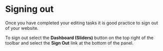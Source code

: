 # Signing out

Once you have completed your editing tasks it is good practice to sign out of your website.

To sign out select the **Dashboard \(Sliders\)** button on the top right of the toolbar and select the **Sign Out** link at the bottom of the panel.
